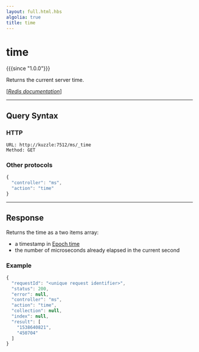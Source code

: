 ```yaml
---
layout: full.html.hbs
algolia: true
title: time
---
```


# time

{{{since "1.0.0"}}}

Returns the current server time.

[[_Redis documentation_]](https://redis.io/commands/time)

---

## Query Syntax

### HTTP

```http
URL: http://kuzzle:7512/ms/_time
Method: GET
```

### Other protocols

```js
{
  "controller": "ms",
  "action": "time"
}
```

---

## Response
 
Returns the time as a two items array: 

* a timestamp in [Epoch time](https://en.wikipedia.org/wiki/Unix_time) 
* the number of microseconds already elapsed in the current second

### Example

```javascript
{
  "requestId": "<unique request identifier>",
  "status": 200,
  "error": null,
  "controller": "ms",
  "action": "time",
  "collection": null,
  "index": null,
  "result": [
    "1538640821",
    "450704"
  ]
}
```
